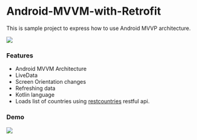 # Android-MVVM-with-Retrofit
This is sample project to express how to use Android MVVP architecture.


![](https://github.com/fahadnasrullah109/Android-MVVM-with-Retrofit/blob/master/screenshots/mvvm-architecture.png)


### Features
- Android MVVM Architecture
- LiveData
- Screen Orientation changes
- Refreshing data
- Kotlin language
- Loads list of countries using [restcountries](https://restcountries.eu/) restful api.

### Demo

![](https://github.com/fahadnasrullah109/Android-MVVM-with-Retrofit/blob/master/screenshots/mvvm-countries-list.gif)
